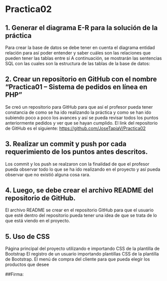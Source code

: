 # Practica02

## 1.	Generar el diagrama E-R para la solución de la práctica
Para crear la base de datos se debe tener en cuenta el diagrama entidad relación para así poder entender y saber cuáles son las relaciones que pueden tener las tablas entre sí 
A continuación, se mostrarán las sentencias SQL con las cuales son la estructura de las tablas de la base de datos:
 
 
## 2.	Crear un repositorio en GitHub con el nombre “Practica01 – Sistema de pedidos en línea en PHP”
Se creó un repositorio para GitHub para que así el profesor pueda tener constancia de como se ha ido realizando la práctica y como se han ido subiendo poco a poco los avances y así se pueda revisar todos los puntos anteriormente pedidos y ver que se hayan cumplido.
El link del repositorio de GitHub es el siguiente: https://github.com/JoseTapiaV/Practica02 
 
## 3.	Realizar un commit y push por cada requerimiento de los puntos antes descritos.
Los commit y los push se realzaron con la finalidad de que el profesor pueda observar todo lo que se ha ido realizando en el proyecto y así pueda observar que no existió alguna cosa rara.
 
## 4.	Luego, se debe crear el archivo README del repositorio de GitHub.
El archivo README se crear en el repositorio GitHub para que el usuario que esté dentro del repositorio pueda tener una idea de que se trata de lo que está viendo en el proyecto.  

## 5.	Uso de CSS
Página principal del proyecto utilizando e importando CSS de la plantilla de Bootstrap
El registro de un usuario importando plantillas CSS de la plantilla de Bootstrap.
El menú de compra del cliente para que pueda elegir los productos que desee 
 
##Firma:
